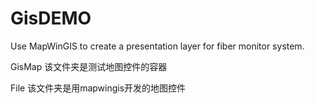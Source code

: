 # GisDEMO
Use MapWinGIS to create a presentation layer for fiber monitor system. 

GisMap
该文件夹是测试地图控件的容器

File
该文件夹是用mapwingis开发的地图控件
